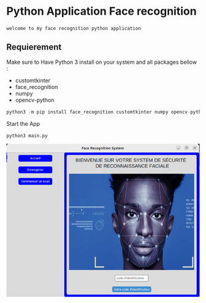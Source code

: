 # Python Application Face recognition

    welcome to my face recognition python application

## Requierement

Make sure to Have Python 3 install on your system and all packages bellow :

- customtkinter
- face_recognition
- numpy
- opencv-python

```python
python3 -m pip install face_recognition customtkinter numpy opencv-python
```

Start the App

```
python3 main.py
```

![alt text](https://github.com/charley04310/polytech-face-recognition/blob/main/img/app.png)
